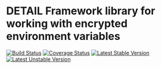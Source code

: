 # DETAIL Framework library for working with encrypted environment variables

[![Build Status](https://travis-ci.org/detailnet/dfw-varcrypt.svg?branch=master)](https://travis-ci.org/detailnet/dfw-varcrypt)
[![Coverage Status](https://img.shields.io/coveralls/detailnet/dfw-varcrypt.svg)](https://coveralls.io/r/detailnet/dfw-varcrypt)
[![Latest Stable Version](https://poser.pugx.org/detailnet/dfw-varcrypt/v/stable.svg)](https://packagist.org/packages/detailnet/dfw-varcrypt)
[![Latest Unstable Version](https://poser.pugx.org/detailnet/dfw-varcrypt/v/unstable.svg)](https://packagist.org/packages/detailnet/dfw-varcrypt)

